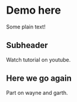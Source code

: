 # Demo here

Some plain text!


## Subheader

Watch tutorial on youtube.

## Here we go again
Part on wayne and garth.